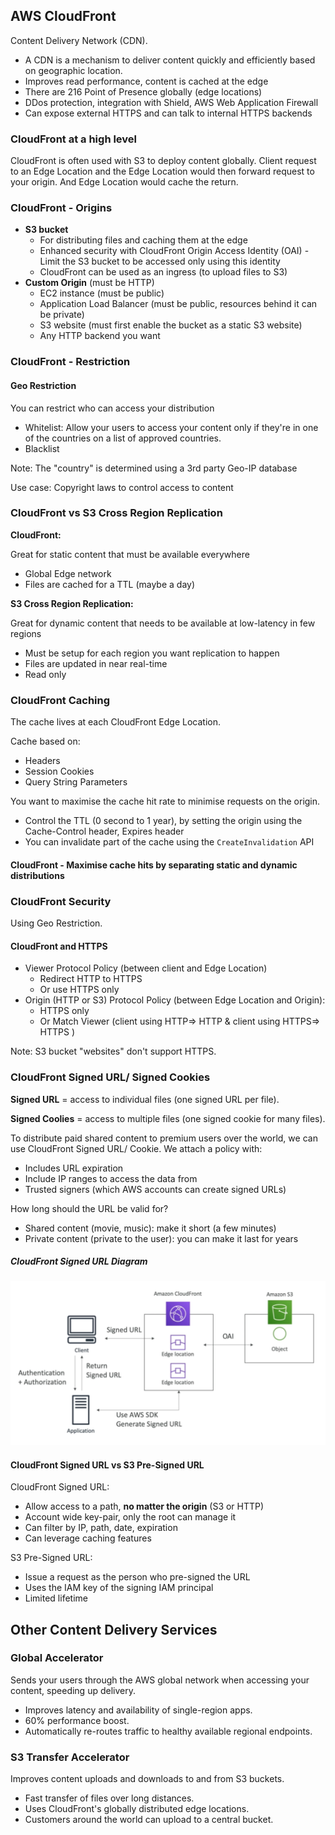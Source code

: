 ## AWS CloudFront

Content Delivery Network (CDN).

- A CDN is a mechanism to deliver content quickly and efficiently based on geographic location.
- Improves read performance, content is cached at the edge
- There are 216 Point of Presence globally (edge locations)
- DDos protection, integration with Shield, AWS Web Application Firewall
- Can expose external HTTPS and can talk to internal HTTPS backends

### CloudFront at a high level

CloudFront is often used with S3 to deploy content globally.
Client request to an Edge Location and the Edge Location would then forward request to your origin. And Edge Location would cache the return.

### CloudFront - Origins

- **S3 bucket**
  - For distributing files and caching them at the edge
  - Enhanced security with CloudFront Origin Access Identity (OAI) - Limit the S3 bucket to be accessed only using this identity
  - CloudFront can be used as an ingress (to upload files to S3)
- **Custom Origin** (must be HTTP)
  - EC2 instance (must be public)
  - Application Load Balancer (must be public, resources behind it can be private)
  - S3 website (must first enable the bucket as a static S3 website)
  - Any HTTP backend you want

### CloudFront - Restriction

#### Geo Restriction

You can restrict who can access your distribution

- Whitelist: Allow your users to access your content only if they're in one of the countries on a list of approved countries.
- Blacklist

Note: The "country" is determined using a 3rd party Geo-IP database

Use case: Copyright laws to control access to content

### CloudFront vs S3 Cross Region Replication

**CloudFront:**

Great for static content that must be available everywhere

- Global Edge network
- Files are cached for a TTL (maybe a day)

**S3 Cross Region Replication:**

Great for dynamic content that needs to be available at low-latency in few regions

- Must be setup for each region you want replication to happen
- Files are updated in near real-time
- Read only

### CloudFront Caching

The cache lives at each CloudFront Edge Location. 

Cache based on:

- Headers
- Session Cookies
- Query String Parameters

You want to maximise the cache hit rate to minimise requests on the origin.

- Control the TTL (0 second to 1 year), by setting the origin using the Cache-Control header, Expires header
- You can invalidate part of the cache using the `CreateInvalidation` API

#### CloudFront - Maximise cache hits by separating static and dynamic distributions

### CloudFront Security

Using Geo Restriction.

#### CloudFront and HTTPS

- Viewer Protocol Policy (between client and Edge Location)
  - Redirect HTTP to HTTPS
  - Or use HTTPS only
- Origin (HTTP or S3) Protocol Policy (between Edge Location and Origin):
  - HTTPS only
  - Or Match Viewer (client using HTTP=> HTTP & client using HTTPS=> HTTPS )

Note: S3 bucket "websites" don't support HTTPS.

### CloudFront Signed URL/ Signed Cookies

**Signed URL** = access to individual files (one signed URL per file).

**Signed Coolies** = access to multiple files (one signed cookie for many files).

To distribute paid shared content to premium users over the world, we can use CloudFront Signed URL/ Cookie. We attach a policy with:

- Includes URL expiration
- Include IP ranges to access the data from
- Trusted signers (which AWS accounts can create signed URLs)

How long should the URL be valid for?

- Shared content (movie, music): make it short (a few minutes)
- Private content (private to the user): you can make it last for years

##### CloudFront Signed URL Diagram

![](./images/CloudFront_signed_URL_diagram.png)

#### CloudFront Signed URL vs S3 Pre-Signed URL

CloudFront Signed URL:

- Allow access to  a path, **no matter the origin** (S3 or HTTP)
- Account wide key-pair, only the root can manage it
- Can filter by IP, path, date, expiration
- Can leverage caching features

S3 Pre-Signed URL:

- Issue a request as the person who pre-signed the URL
- Uses the IAM key of the signing IAM principal
- Limited lifetime

## Other Content Delivery Services
### Global Accelerator
Sends your users through the AWS global network when accessing your content, speeding up delivery.
- Improves latency and availability of single-region apps.
- 60% performance boost.
- Automatically re-routes traffic to healthy available regional endpoints.

### S3 Transfer Accelerator
Improves content uploads and downloads to and from S3 buckets. 
- Fast transfer of files over long distances.
- Uses CloudFront's globally distributed edge locations.
- Customers around the world can upload to a central bucket.
